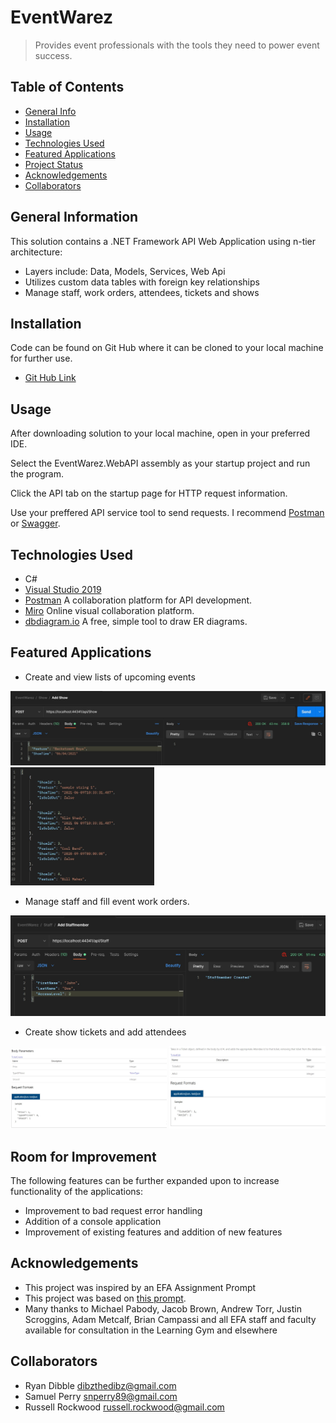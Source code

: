 # EventWarez 
> Provides event professionals with the tools they need to power event success.
## Table of Contents
* [General Info](#general-information)
* [Installation](#installation)
* [Usage](#usage)
* [Technologies Used](#technologies-used)
* [Featured Applications](#featured-applications)
* [Project Status](#project-status)
* [Acknowledgements](#acknowledgements)
* [Collaborators](#collaborators)


## General Information
This solution contains a .NET Framework API Web Application using n-tier architecture: 
- Layers include: Data, Models, Services, Web Api
- Utilizes custom data tables with foreign key relationships
- Manage staff, work orders, attendees, tickets and shows

## Installation
Code can be found on Git Hub where it can be cloned to your local machine for further use.
- [Git Hub Link](https://github.com/russellrockwood/EventWarez)

## Usage
After downloading solution to your local machine, open in your preferred IDE.

Select the EventWarez.WebAPI assembly as your startup project and run the program.

Click the API tab on the startup page for HTTP request information.

Use your preffered API service tool to send requests. I recommend [Postman](https://www.postman.com/) or [Swagger](https://swagger.io/).

## Technologies Used
- C#
- [Visual Studio 2019](https://visualstudio.microsoft.com/downloads/)
- [Postman](https://www.postman.com/) A collaboration platform for API development.
- [Miro](https://miro.com/index/) Online visual collaboration platform.
- [dbdiagram.io](https://dbdiagram.io/home) A free, simple tool to draw ER diagrams.

## Featured Applications
 - Create and view lists of upcoming events
 
 <p float="left">
  <img src="https://github.com/russellrockwood/EventWarez/blob/russell/EventWarez.WebAPI/Images/createNewShow.jpg" width="777" />
  <img src="https://github.com/russellrockwood/EventWarez/blob/russell/EventWarez.WebAPI/Images/viewUpcomingEvents.jpg" width="230" /> 
</p>

 - Manage staff and fill event work orders.

 <img src="https://github.com/russellrockwood/EventWarez/blob/russell/EventWarez.WebAPI/Images/createStaff.jpg" width="788" /> 
 
 - Create show tickets and add attendees
 
  <p float="left">
  <img src="https://github.com/russellrockwood/EventWarez/blob/russell/EventWarez.WebAPI/Images/createTicket.jpg" width="250"/>
  <img src="https://github.com/russellrockwood/EventWarez/blob/russell/EventWarez.WebAPI/Images/addAttendeeToTicket.jpg" width="250" /> 
</p>

 
 

## Room for Improvement

The following features can be further expanded upon to increase functionality of the applications:
- Improvement to bad request error handling 
- Addition of a console application 
- Improvement of existing features and addition of new features


## Acknowledgements
- This project was inspired by an EFA Assignment Prompt
- This project was based on [this prompt](https://elevenfifty.instructure.com/courses/696/assignments/13550?module_item_id=58753).
- Many thanks to Michael Pabody, Jacob Brown, Andrew Torr, Justin Scroggins, Adam Metcalf, Brian Campassi and all EFA staff and faculty available for consultation in the Learning Gym and elsewhere


## Collaborators
- Ryan Dibble dibzthedibz@gmail.com
- Samuel Perry  snperry89@gmail.com 
- Russell Rockwood  russell.rockwood@gmail.com
